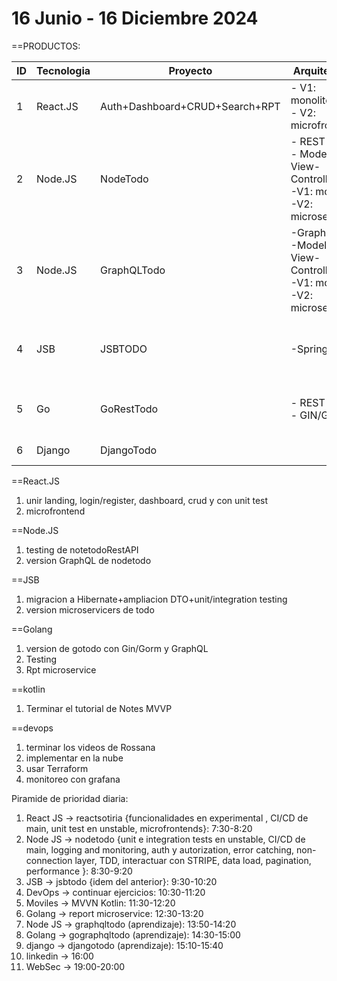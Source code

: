 16 Junio - 16 Diciembre 2024
=

==PRODUCTOS:


| ID  | Tecnologia | Proyecto                       | Arquitectura                                                             | Stack                                       |
| --- | ---------- | ------------------------------ | ------------------------------------------------------------------------ | ------------------------------------------- |
| 1   | React.JS   | Auth+Dashboard+CRUD+Search+RPT | - V1: monolito<br>- V2: microfrontend                                    | - Tailwind<br>- Redux<br>- Express<br>-Jest |
| 2   | Node.JS    | NodeTodo                       | -  REST<br>- Model-View-Controller<br>-V1: monolito<br>-V2: microservice | -MongoDB<br>- Express<br>-Jest              |
| 3   | Node.JS    | GraphQLTodo                    | -GraphQL<br>-Model-View-Controller<br>-V1: monolito<br>-V2: microservice | -MongoDB                                    |
| 4   | JSB        | JSBTODO                        | -SpringBoot                                                              | - Multi layered arch<br>-MySQL<br>-Redis    |
| 5   | Go         | GoRestTodo                     | - REST<br>- GIN/GORM<br>                                                 | - MVVN<br>- PostgreSQL<br>-Redis            |
| 6   | Django     | DjangoTodo                     |                                                                          | - MySQL<br>- Redis                          |




==React.JS
1.  unir landing, login/register, dashboard, crud y con unit test
2. microfrontend


==Node.JS
1. testing de notetodoRestAPI
2. version GraphQL de nodetodo

==JSB
1. migracion a Hibernate+ampliacion DTO+unit/integration testing
2. version microservicers de todo

==Golang
1. version de gotodo con Gin/Gorm y GraphQL
2. Testing
3. Rpt microservice


==kotlin
1. Terminar el tutorial de Notes MVVP

==devops
1. terminar los videos de Rossana
2. implementar en la nube
3. usar Terraform
4. monitoreo con grafana


Piramide de prioridad diaria:
1. React JS -> reactsotiria {funcionalidades en experimental , CI/CD de main, unit test en unstable, microfrontends}: 7:30-8:20
2. Node JS -> nodetodo {unit e integration tests en unstable, CI/CD de main, logging and monitoring, auth y autorization, error catching, non-connection layer, TDD, interactuar con STRIPE, data load, pagination, performance }: 8:30-9:20
3. JSB -> jsbtodo {idem del anterior}: 9:30-10:20
4. DevOps -> continuar ejercicios: 10:30-11:20
5. Moviles -> MVVN Kotlin: 11:30-12:20
6. Golang -> report microservice: 12:30-13:20
7. Node JS -> graphqltodo (aprendizaje): 13:50-14:20
8. Golang -> gographqltodo (aprendizaje): 14:30-15:00
9. django -> djangotodo (aprendizaje): 15:10-15:40
10. linkedin -> 16:00
11. WebSec -> 19:00-20:00